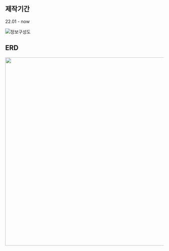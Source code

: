 ## 제작기간

22.01 - now

![정보구성도](https://user-images.githubusercontent.com/30069784/155072782-84d994fa-6c62-4a58-b1cc-5db1770807a7.png)


## ERD

<img src="https://user-images.githubusercontent.com/30069784/155072950-e8b46ca6-3748-4def-a0b9-ed807463caa3.png" width="800" height="600"/>
